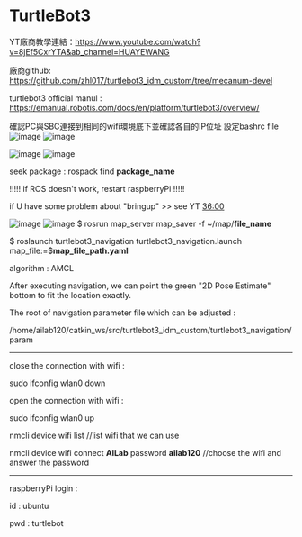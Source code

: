 # TurtleBot3

YT廠商教學連結：https://www.youtube.com/watch?v=8jEf5CxrYTA&ab_channel=HUAYEWANG

廠商github: https://github.com/zhl017/turtlebot3_idm_custom/tree/mecanum-devel

turtlebot3 official manul : https://emanual.robotis.com/docs/en/platform/turtlebot3/overview/

確認PC與SBC連接到相同的wifi環境底下並確認各自的IP位址
設定bashrc file
![image](https://github.com/HuaYeWang/TurtleBot3/assets/110366807/c6aa621f-86ad-4378-ade3-5167b40082e5)
![image](https://github.com/HuaYeWang/TurtleBot3/assets/110366807/364c4ad3-b1d7-42c6-893a-92e16ef5975a)

![image](https://github.com/HuaYeWang/TurtleBot3/assets/110366807/222c74ea-a5c9-49f8-9e91-895ea2941d79)
![image](https://github.com/HuaYeWang/TurtleBot3/assets/110366807/30aad92f-dc51-4436-bd82-159849a1d312)

seek package : 
rospack find **package_name**

!!!!!   if ROS doesn't work, restart raspberryPi   !!!!!

if U have some problem about "bringup" >> see YT [36:00](https://youtu.be/8jEf5CxrYTA?t=2163)

![image](https://github.com/HuaYeWang/TurtleBot3/assets/110366807/3d98677a-c2d6-4623-83ee-698863ceb8e2)
![image](https://github.com/HuaYeWang/TurtleBot3/assets/110366807/79cf9371-5654-4070-839f-bdd556ad0182)
$ rosrun map_server map_saver -f ~/map/**file_name**

$ roslaunch turtlebot3_navigation turtlebot3_navigation.launch map_file:=$**map_file_path.yaml**

algorithm : AMCL

After executing navigation, we can point the green "2D Pose Estimate" bottom to fit the location exactly.

The root of navigation parameter file which can be adjusted :

/home/ailab120/catkin_ws/src/turtlebot3_idm_custom/turtlebot3_navigation/param

---

close the connection with wifi :

sudo ifconfig wlan0 down

open the connection with wifi :

sudo ifconfig wlan0 up

nmcli device wifi list //list wifi that we can use

nmcli device wifi connect **AILab** password **ailab120**  //choose the wifi and answer the password

---
raspberryPi login : 

id : ubuntu

pwd : turtlebot
